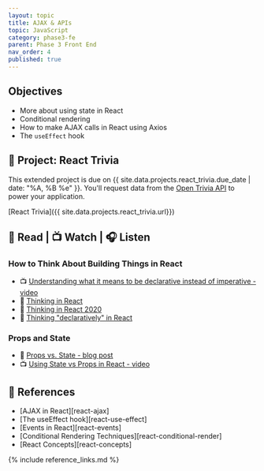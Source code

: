 ```yaml
---
layout: topic
title: AJAX & APIs
topic: JavaScript
category: phase3-fe
parent: Phase 3 Front End
nav_order: 4
published: true
---
```


## Objectives

- More about using state in React
- Conditional rendering
- How to make AJAX calls in React using Axios
- The `useEffect` hook

## 🎯 Project: React Trivia

This extended project is due on {{ site.data.projects.react_trivia.due_date | date: "%A, %B %e" }}. You'll request data from the [Open Trivia API](https://opentdb.com/) to power your application.

[React Trivia]({{ site.data.projects.react_trivia.url}})

## 📖 Read | 📺 Watch | 🎧 Listen

### How to Think About Building Things in React

- 📺 [Understanding what it means to be declarative instead of imperative - video](https://youtu.be/E7Fbf7R3x6I)
- 📖 [Thinking in React](https://reactjs.org/docs/thinking-in-react.html)
- 📖 [Thinking in React 2020](https://dev.to/laserreindeer/thinking-in-react-the-2020-version-4c18)
- 📖 [Thinking "declaratively" in React](https://daveceddia.com/thinking-statefully/)

### Props and State

- 📖 [Props vs. State - blog post](https://lucybain.com/blog/2016/react-state-vs-pros/)
- 📺 [Using State vs Props in React - video](https://www.youtube.com/watch?v=IYvD9oBCuJI)

## 🔖 References

- [AJAX in React][react-ajax]
- [The useEffect hook][react-use-effect]
- [Events in React][react-events]
- [Conditional Rendering Techniques][react-conditional-render]
- [React Concepts][react-concepts]

{% include reference_links.md %}
